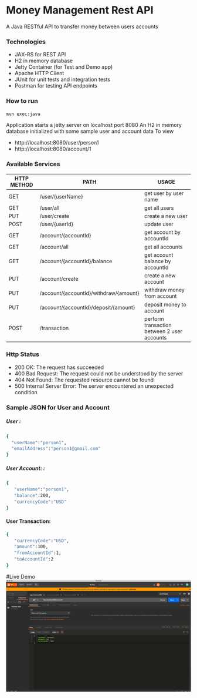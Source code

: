 # Money Management Rest API

A Java RESTful API to transfer money between users accounts

### Technologies
- JAX-RS for REST API
- H2 in memory database
- Jetty Container (for Test and Demo app)
- Apache HTTP Client
- JUnit for unit tests and integration tests
- Postman for testing API endpoints

### How to run
```sh
mvn exec:java
```

Application starts a jetty server on localhost port 8080 An H2 in memory database initialized with some sample user and account data To view

- http://localhost:8080/user/person1
- http://localhost:8080/account/1

### Available Services

| HTTP METHOD | PATH | USAGE |
| -----------| ------ | ------ |
| GET | /user/{userName} | get user by user name | 
| GET | /user/all | get all users | 
| PUT | /user/create | create a new user | 
| POST | /user/{userId} | update user | 
| GET | /account/{accountId} | get account by accountId | 
| GET | /account/all | get all accounts | 
| GET | /account/{accountId}/balance | get account balance by accountId | 
| PUT | /account/create | create a new account
| PUT | /account/{accountId}/withdraw/{amount} | withdraw money from account | 
| PUT | /account/{accountId}/deposit/{amount} | deposit money to account | 
| POST | /transaction | perform transaction between 2 user accounts | 

### Http Status
- 200 OK: The request has succeeded
- 400 Bad Request: The request could not be understood by the server 
- 404 Not Found: The requested resource cannot be found
- 500 Internal Server Error: The server encountered an unexpected condition 

### Sample JSON for User and Account
##### User : 
```sh
{  
  "userName":"person1",
  "emailAddress":"person1@gmail.com"
} 
```
##### User Account: : 

```sh
{  
   "userName":"person1",
   "balance":200,
   "currencyCode":"USD"
} 
```

#### User Transaction:
```sh
{  
   "currencyCode":"USD",
   "amount":100,
   "fromAccountId":1,
   "toAccountId":2
}
```

#Live Demo
![Live Demo](demo.gif)